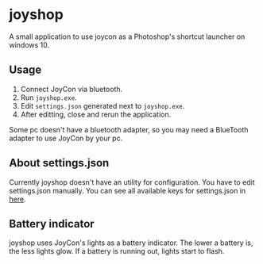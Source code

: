 # joyshop

A small application to use joycon as a Photoshop's shortcut launcher on windows 10.

## Usage

1. Connect JoyCon via bluetooth.
2. Run `joyshop.exe`.
3. Edit `settings.json` generated next to `joyshop.exe`.
4. After editting, close and rerun the application.

Some pc doesn't have a bluetooth adapter, so you may need a BlueTooth adapter to use JoyCon by your pc.

## About settings.json

Currently joyshop doesn't have an utility for configuration.
You have to edit settings.json manually.
You can see all available keys for settings.json in [here](https://github.com/SofiaWinters/joyshop/blob/main/src/configuration.rs#L10-L191).

## Battery indicator

joyshop uses JoyCon's lights as a battery indicator.
The lower a battery is, the less lights glow.
If a battery is running out, lights start to flash.
